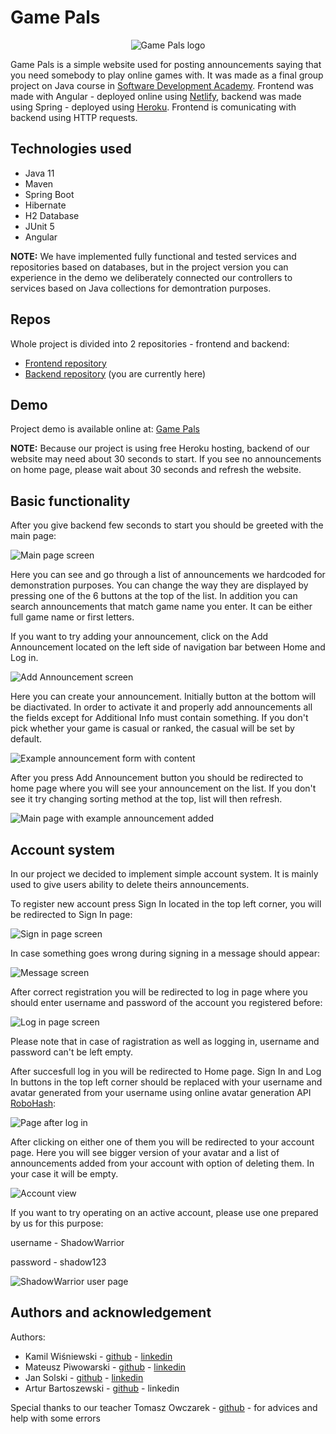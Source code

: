 # Game Pals

<p align="center">
  <img src="https://github.com/game-pals-org/game-pals-client/blob/main/src/assets/game-pals-logo.png?raw=true" alt="Game Pals logo"/>
</p

Game Pals is a simple website used for posting announcements saying that you need somebody to play online games with. It was made as a final group project on Java course in [Software Development Academy](https://sdacademy.dev/). Frontend was made with Angular - deployed online using [Netlify](https://www.netlify.com/), backend was made using Spring - deployed using [Heroku](https://heroku.com). Frontend is comunicating with backend using HTTP requests.

## Technologies used

- Java 11
- Maven
- Spring Boot
- Hibernate
- H2 Database
- JUnit 5
- Angular

**NOTE:** We have implemented fully functional and tested services and repositories based on databases, but in the project version you can experience in the demo we deliberately connected our controllers to services based on Java collections for demontration purposes.

## Repos

Whole project is divided into 2 repositories - frontend and backend:
- [Frontend repository](https://github.com/game-pals-org/game-pals-client)
- [Backend repository](https://github.com/game-pals-org/game-pals-api) (you are currently here)

## Demo

Project demo is available online at: [Game Pals](https://gamepals.netlify.app/home)

**NOTE:** Because our project is using free Heroku hosting, backend of our website may need about 30 seconds to start. If you see no announcements on home page, please wait about 30 seconds and refresh the website.

## Basic functionality

After you give backend few seconds to start you should be greeted with the main page:

![Main page screen](https://github.com/game-pals-org/game-pals-api/blob/master/readme_images/img1.png?raw=true)

Here you can see and go through a list of announcements we hardcoded for demonstration purposes.
You can change the way they are displayed by pressing one of the 6 buttons at the top of the list. In addition you can search announcements that match game name you enter. It can be either full game name or first letters.

If you want to try adding your announcement, click on the Add Announcement located on the left side of navigation bar between Home and Log in.

![Add Announcement screen](https://github.com/game-pals-org/game-pals-api/blob/master/readme_images/img2.png?raw=true)

Here you can create your announcement. Initially button at the bottom will be diactivated. In order to activate it and properly add announcements all the fields except for Additional Info must contain something. If you don't pick whether your game is casual or ranked, the casual will be set by default.

![Example announcement form with content](https://github.com/game-pals-org/game-pals-api/blob/master/readme_images/img3.png?raw=true)

After you press Add Announcement button you should be redirected to home page where you will see your announcement on the list. If you don't see it try changing sorting method at the top, list will then refresh.

![Main page with example announcement added](https://github.com/game-pals-org/game-pals-api/blob/master/readme_images/img4.png?raw=true)

## Account system

In our project we decided to implement simple account system. It is mainly used to give users ability to delete theirs announcements.

To register new account press Sign In located in the top left corner, you will be redirected to Sign In page:

![Sign in page screen](https://github.com/game-pals-org/game-pals-api/blob/master/readme_images/img5.png?raw=true)

In case something goes wrong during signing in a message should appear:

![Message screen](https://github.com/game-pals-org/game-pals-api/blob/master/readme_images/img6.png?raw=true)

After correct registration you will be redirected to log in page where you should enter username and password of the account you registered before:

![Log in page screen](https://github.com/game-pals-org/game-pals-api/blob/master/readme_images/img7.png?raw=true)

Please note that in case of ragistration as well as logging in, username and password can't be left empty.

After succesfull log in you will be redirected to Home page. Sign In and Log In buttons in the top left corner should be replaced with your username and avatar generated from your username using online avatar generation API [RoboHash](https://robohash.org/):

![Page after log in](https://github.com/game-pals-org/game-pals-api/blob/master/readme_images/img8.png?raw=true)

After clicking on either one of them you will be redirected to your account page. Here you will see bigger version of your avatar and a list of announcements added from your account with option of deleting them. In your case it will be empty.

![Account view](https://github.com/game-pals-org/game-pals-api/blob/master/readme_images/img9.png?raw=true)

If you want to try operating on an active account, please use one prepared by us for this purpose:

username - ShadowWarrior

password - shadow123
  
![ShadowWarrior user page](https://github.com/game-pals-org/game-pals-api/blob/master/readme_images/img10.png?raw=true)

## Authors and acknowledgement

Authors:
- Kamil Wiśniewski - [github](https://github.com/wisniewski-kamil) - [linkedin](https://www.linkedin.com/in/wisniewski-kamil/)
- Mateusz Piwowarski - [github](https://github.com/MateuszPivek) - [linkedin](https://www.linkedin.com/in/mateusz-piwowarski-92488b1b0/)
- Jan Solski - [github](https://github.com/MonsterIsLegend) - [linkedin](https://www.linkedin.com/in/janeksolski/)
- Artur Bartoszewski - [github](https://github.com/ibnsayd) - linkedin

Special thanks to our teacher Tomasz Owczarek - [github](https://github.com/towczare) - for advices and help with some errors
